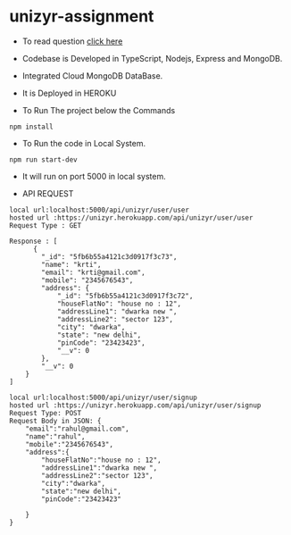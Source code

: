 # unizyr-assignment

- To read question [click here](https://github.com/Rahul151995/unizyr-assignment/blob/main/question.md)

- Codebase is Developed in TypeScript, Nodejs, Express and MongoDB.
- Integrated Cloud MongoDB DataBase.
- It is Deployed in HEROKU

- To Run The project below the Commands

```
npm install

```

- To Run the code in Local System.

```
npm run start-dev

```

- It will run on port 5000 in local system.

- API REQUEST

```
local url:localhost:5000/api/unizyr/user/user
hosted url :https://unizyr.herokuapp.com/api/unizyr/user/user
Request Type : GET

Response : [
      {
        "_id": "5fb6b55a4121c3d0917f3c73",
        "name": "krti",
        "email": "krti@gmail.com",
        "mobile": "2345676543",
        "address": {
            "_id": "5fb6b55a4121c3d0917f3c72",
            "houseFlatNo": "house no : 12",
            "addressLine1": "dwarka new ",
            "addressLine2": "sector 123",
            "city": "dwarka",
            "state": "new delhi",
            "pinCode": "23423423",
            "__v": 0
        },
        "__v": 0
    }
]

local url:localhost:5000/api/unizyr/user/signup
hosted url :https://unizyr.herokuapp.com/api/unizyr/user/signup
Request Type: POST
Request Body in JSON: {
    "email":"rahul@gmail.com",
    "name":"rahul",
    "mobile":"2345676543",
    "address":{
        "houseFlatNo":"house no : 12",
        "addressLine1":"dwarka new ",
        "addressLine2":"sector 123",
        "city":"dwarka",
        "state":"new delhi",
        "pinCode":"23423423"

    }
}


```
